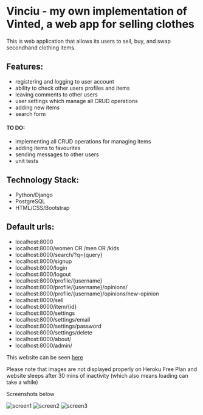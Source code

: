 # Vinciu - my own implementation of Vinted, a web app for selling clothes

This is web application that allows its users to sell, buy, and swap secondhand clothing items.

## Features:

-   registering and logging to user account
-   ability to check other users profiles and items
-   leaving comments to other users
-   user settings which manage all CRUD operations
-   adding new items
-   search form

#### TO DO:

-   implementing all CRUD operations for managing items
-   adding items to favourites
-   sending messages to other users
-   unit tests

## Technology Stack:

-   Python/Django
-   PostgreSQL
-   HTML/CSS/Bootstrap

## Default urls:

-   localhost:8000
-   localhost:8000/women OR /men OR /kids
-   localhost:8000/search/?q={query}
-   localhost:8000/signup
-   localhost:8000/login
-   localhost:8000/logout
-   localhost:8000/profile/{username}
-   localhost:8000/profile/{username}/opinions/
-   localhost:8000/profile/{username}/opinions/new-opinion
-   localhost:8000/sell
-   localhost:8000/item/{id}
-   localhost:8000/settings
-   localhost:8000/settings/email
-   localhost:8000/settings/password
-   localhost:8000/settings/delete
-   localhost:8000/about/
-   localhost:8000/admin/

This website can be seen [here](https://vinciu.herokuapp.com)

Please note that images are not displayed properly on Heroku Free Plan and website sleeps after 30 mins of inactivity (which also means loading can take a while)

Screenshots below

![screen1](https://scontent-frt3-1.xx.fbcdn.net/v/t1.15752-0/p480x480/50138671_1425790017554010_238614793689235456_n.png?_nc_cat=108&_nc_ht=scontent-frt3-1.xx&oh=2dcbebf195dd05cd496824bd6f80ced7&oe=5CD259F6)
![screen2](https://scontent-frt3-1.xx.fbcdn.net/v/t1.15752-9/50022339_298588604334572_3730544959070142464_n.png?_nc_cat=108&_nc_ht=scontent-frt3-1.xx&oh=96b2bed2797088cee072635f8c785b8b&oe=5D3F927F)
![screen3](https://scontent-frt3-1.xx.fbcdn.net/v/t1.15752-0/p480x480/50095649_366283554162422_3535359534648262656_n.png?_nc_cat=107&_nc_ht=scontent-frt3-1.xx&oh=8f68c82d8b971ef0e8f58117693e3d54&oe=5CCC138B)
